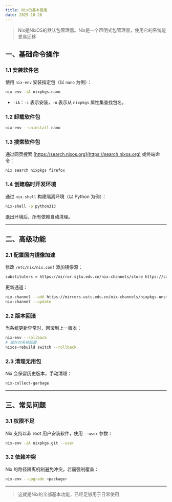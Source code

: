 ```yaml
---
title: Nix的基本使用
date: 2025-10-26
---
```


> Nix是NixOS的默认包管理器。Nix是一个声明式包管理器，使用它的系统能更易迁移


## 一、基础命令操作  

### 1.1 安装软件包  
使用 `nix-env` 安装指定包（以 `nano` 为例）：  
```bash
nix-env -iA nixpkgs.nano
```
- `-iA`：`-i` 表示安装，`-A` 表示从 `nixpkgs` 属性集查找包名。  

### 1.2 卸载软件包  
```bash
nix-env --uninstall nano
```

### 1.3 搜索软件包  
通过网页搜索 [https://search.nixos.org](https://search.nixos.org) 或终端命令：  
```bash
nix search nixpkgs firefox
```

### 1.4 创建临时开发环境  
通过 `nix-shell` 构建隔离环境（以 Python 为例）：  
```bash
nix-shell -p python313
```
退出环境后，所有依赖自动清理。  

---

## 二、高级功能  

### 2.1 配置国内镜像加速  
修改 `/etc/nix/nix.conf` 添加镜像源：  
```bash
substituters = https://mirror.sjtu.edu.cn/nix-channels/store https://cache.nixos.org/
```
更新通道：  
```bash
nix-channel --add https://mirrors.ustc.edu.cn/nix-channels/nixpkgs-unstable nixpkgs
nix-channel --update
```

### 2.2 版本回滚  
当系统更新异常时，回滚到上一版本：  
```bash
nix-env --rollback
# 或针对系统配置
nixos-rebuild switch --rollback
```

### 2.3 清理无用包  
Nix 会保留历史版本，手动清理：  
```bash
nix-collect-garbage
```

---

## 三、常见问题  

### 3.1 权限不足  
Nix 支持以非 root 用户安装软件，使用 `--user` 参数：  
```bash
nix-env -iA nixpkgs.git --user
```

### 3.2 依赖冲突  
Nix 的路径隔离机制避免冲突，若需强制覆盖：  
```bash
nix-env --upgrade <package>
```

---

> 这就是Nix的全部基本功能，已经足够用于日常使用